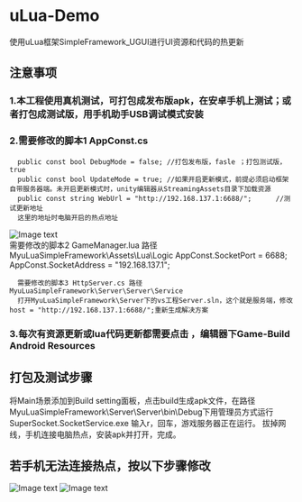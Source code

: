 # uLua-Demo
使用uLua框架SimpleFramework_UGUI进行UI资源和代码的热更新

## 注意事项
### 1.本工程使用真机测试，可打包成发布版apk，在安卓手机上测试；或者打包成测试版，用手机助手USB调试模式安装
### 2.需要修改的脚本1 AppConst.cs       
      public const bool DebugMode = false; //打包发布版，fasle ；打包测试版，true
	  public const bool UpdateMode = true; //如果开启更新模式，前提必须启动框架自带服务器端。未开启更新模式时，unity编辑器从StreamingAssets目录下加载资源
	  public const string WebUrl = "http://192.168.137.1:6688/";      //测试更新地址
	  这里的地址时电脑开启的热点地址
![Image text](https://raw.github.com/nongzhang/uLua-Demo/master/GuidePicture/ip.png)		  
      需要修改的脚本2 GameManager.lua 路径MyuLuaSimpleFramework\Assets\Lua\Logic
	  AppConst.SocketPort = 6688;
      AppConst.SocketAddress = "192.168.137.1";
	  
	  需要修改的脚本3 HttpServer.cs 路径MyuLuaSimpleFramework\Server\Server\Service
	  打开MyuLuaSimpleFramework\Server下的vs工程Server.sln，这个就是服务端，修改host = "http://192.168.137.1:6688/";重新生成解决方案
  
### 3.每次有资源更新或lua代码更新都需要点击 ，编辑器下Game-Build Android Resources
## 打包及测试步骤
   将Main场景添加到Build setting面板，点击build生成apk文件，在路径MyuLuaSimpleFramework\Server\Server\bin\Debug下用管理员方式运行SuperSocket.SocketService.exe
   输入r，回车，游戏服务器正在运行。
   拔掉网线，手机连接电脑热点，安装apk并打开，完成。
   
## 若手机无法连接热点，按以下步骤修改
![Image text](https://raw.github.com/nongzhang/uLua-Demo/master/GuidePicture/以太网.png)
![Image text](https://raw.github.com/nongzhang/uLua-Demo/master/GuidePicture/热点修改.png)

